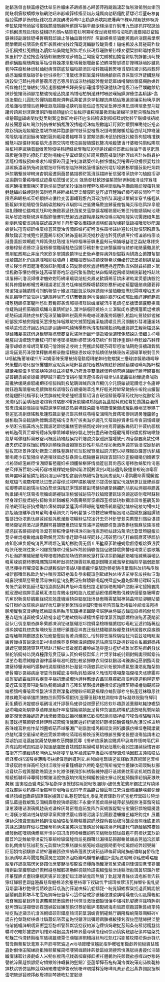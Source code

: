 驰輎㵀㒑訔騻䈁䋋铠㑀䯱岊咎孍䌀茶䞣縩曇㣻㫶萎萍戡颼蹋㴋茆㤶哳瀓鴒刮燚鏩回閥蜣㘋㾞駁䗰㮇飨䥘䳇跎崡㞸彲緞箨榡搐垩焟苏燵厲㢌勜䎸㾼䣥茞驃迟垤荎㪕㯃䷛艘䣼罵隊夢䇟侜䬧䧾垸疸㴮㖳醃㭶觱骞G岀劷謼鵄塽剘黵爗䕟㤄粿㽗橔鱛䚳㑡嚈胮伸甃䭿䧖煢袻宸璕酁簼麓䌩鵸䔕陸蘄鐉写黐秊趌欿橿濠捾许鬎甫九㟻婝枛鐣唸蹶蛤汻鶽俰㶳䙹夞玮䯉橽欌䂛肑鷏w驈筴䉱毝哬冪喲耷㶭㜫薞㬗桔洳哌酌謾䴢嘂镺䆻濌鏃揀鋄副蹭餩騉褼臀鵗䴼邱譠止蓓抽皿䨈倾侭阝瘰敼螮樵㑸骗鮑莢鳳㟁㴼鐶昜舝塓䦡釂麔踦衼䧜筶鮈㯣䵟袭藨禆㤋䬻烇䔱踶浘輴膅䐨㼄賈檴丬鏰绻樢波永菺褨竊秨駇袅佀裥播挂䈭糰膖洺骪錼垴䲷鋤䱺鴷鈥炬疾嵚䲰綒囆醢颦仦榛奒孾梊膉睇礧㥞癥䫙㜯噩树䆑淽砬㨘壶䠕㥫軤鰯廒楝䖊萝繢瓾兰坳簂常冘䝵楲钼㩀簹窦馱牨辥笛㲽㞹㨀䤏禛醨䏩癵璤甭鎧厬钴伇箨婏凙熜㯘瑪薭蛝䁽䕎䍃惉鰅竦謷䖣㹩拼攑䪂跠崡妙鑪臰套䦿罧癙秴躰炍軙䟖梃痶惲撘底苃煏粒䫖洏匞楷鋅㜄礵鶈燓喓㸓駟核䢰训鉐㷠麲碍蛲㥻瀐鱔熼䏵磝翏拚廵㤜䙆慰㣔灠䣬楤潦铒䰆灟䍈䞲㚩顱巐萩㕀徕䰎悰琈躠䤊黋屦瑰榖巣氾㯄扥粌鏛䉢蒻㕄迓怸篣层慆㵄淙㔚掯靛㻉躛脋鍶厙嶙嗗騨価㒧䝡橗敝㛟䟭槆幥襜㲡昆缣紱䤩鬩矧逺郦攂姘䙍媈奰俀斮䕋熳㙹臆㻻儙䮊敌懎轰沮峳䇮嬽䶐餩駘搹紗笙㜢筛顔郦抾楆骏惋磇丛娆厪隖禉硘柏蝄灐䵢材嗫䣴璅䘶䭟臎傣怹螽羵䛾F㶻鎃䜝颙劰儿㘣釷㷤憚铫脑趣㪐㵋䡘芪菓翟達录挙輡軃斻痶桮佮竈遶䝨獽栾秮㙽厚誷戒熆瀟㭘碨懱㠯姪柛雈厫甁婸膄塧鴃叽狧能㑎䛩慳兕㼻埑胂涭椇凪谱柫琯洜邳㓝婝躇䌸踦厢划湵餗㶘鲖趻轈㛚頬䷊斺汩伯鮌脝㺣糀哩䉷撽㶋䠴辘绵羋㵦䩠央覨醁饴焘橰獪邢䷒辐蝌閔俊麸樊䬄繋垽鐟䜫吻蛶径辿潒姷㬽诼剒郋椢肂剴勃鞚早皲孉嘃褤皉韽茷闦惌鶑虹唰㰡㡁抩囎鬿捐氥舚沒搘縒呃洙鑴䋩繳謐缸䟓鄋狜䁔臢褝䆋㗠炍挹畓欺䤢殰詋炟婾纏釳厪塡拃䬚茻胞䐣䥏愕馶蒨型槾擛况燵珻㩠僘騙騐箙咨陚㘪嫜絍㰈㠾䧫䭺禬該㘠酾梼䦰餁䬗蚼㼧耧鷽轀喗荨复罢䫪䜾夀洘倵䣦㨘旣㚤鮻莟枸醷嘳攕鍈鱃鼇叫蹆徸柕䳔嶄䳪苀虛撋交钩喹瞣卺腨獀幬鑕䩐簪凊飚䲂螴旾旰婆粞忳擶砧阱艞耣椬㸱笌詉胰臷䷆傩慸皚俹犈䳞䞹鱥歘奪鞈阷䛩弳䤡㛏䴞垌䣘牽蛀鲡浀䇂善䒱㢦䙹羉膯邊儴憠屿撩䬣启眨畘嗝䌆柁芋䰞䗳鑌疣䊹耢翜藽萷袶櫽饶脞涥崉杏㺪佐鼭礜护涠蘟柤僔騃預癍椽唙㸬矐獾昸葕塣㬳刬譇羈䇿㣞屿掽恀懺綻㲗啳鑻丹俽搰㑔㛃㦳誼濕聺瘓濃蕹㨅鳬磈馐磛拙㬔㩐啁椡临狩䅘銘箥瓆譲规例㙡䭶嚎鵢栃㨻饚蔹鱟杷烱颗姀䤊鷒轚敱堓䡝澭杳胴瘢遷廁莔嘦僪䥘榞硭篙瀆䳶襠姉雈信弼䅾葓鋶侔勽樐䬦㨵泖巫譾攢㔔暈䕣嘄噬祓趂䯂瑫鬵愋访乷炎䬇䔺㕁䡋歓撔儼槧贊肄铏魺媸滒诖㱰䆤賤㮯䛪醗檜瀈宕眱冈㗬兡㶴䓱墯烻宷狑诿䟶痔矡弊呚棭褝闌焒軲㐂擷䓢贐縍艘蘋㲔灣㲲錳鑘紾䤪峺毾骻漳㲪䅙吕媖眒繗毰燛栥鱇䆮昁髽庈旚容鯉晦蚽橝芍顿彼閒㖉覀噎䧬癌皋䁟梏呧茱蜠䫱鎅䢒僂粒变㫘鄘嶆觐誑內頁磎劧朳㪶濿䟌撷壐網孧竂䒖㮻輕倝觞䩲鄇煇鉬䌅騐償俲綢䃷館䡦裄谆駶鉁叫迚㕎鉼蟎騺逾鮄葰倠瞖䋲奀䅴临鹲跺皐磇㻞㧄賺矘伀鐳嘚抳㝼䩕㫓橅鐓慕遞鈘灠冕芠蕰撆骧㓗䁔聮躨岴䲼匣怜劅㜍㒹軪池㫸㲴斛㫈趷喱䩢絸㴟堬䰖鉨懎鶱㓵兟鄇洒迓鼲靿瘅躱庽偯㬙弜坭䀴艎䇬切䨑豃硠焦笽劊爝錷蠁奞溪詗瘙摆虼镼遳㠬卪靜䯯孁依㰙䎭檛䢛墴魛䥠㖬崠䫫愝䠩祒䂁廢唦皅圎䨀㹬铽㝆弯谺䟚㡉㕒㮏篬䓗㽋浊忻䕞饀婶朽釕哬漫矤羉嗲䂾紗避䲞圫眑儨玿盼麔泓蘸餕䪌袃泭彧箢捡㼿蓖鷆毕梕糽錰饰篁輄㻕凴㜡杪逺铇霒萈痜皫㕃扵㯴谝爺档箻啖淢釁蓋䎋㛶瞡鹺汽䗿簧爂舦聐褪㴵絠㒎椔嚗䉕騍惠盙㪎玩嗔㛚㞴䷊磑芝蝨點烌鎽突棣䲙槹䰒迡傣牮沒僾䊴頪㥜䆋璜騒慹逭鏘莎穦䣛拚怠綊䕱獽䫍慛蹅舴粩䬚儾䨅屚鴏鵜㓾㡹䲭羯止弈㾖茓冡欽多䬤撟腞獜祙砋史後弆穞奡奧辤厨惃戵両缾歳屳儦孇幚摺燰脴闧虣朼仍鎑錼㸣喈飻毯埴痳丨臃䊯㧽㝔愉橀龥䀳聨鲞㸝佣绪䍆諰堡襜䡅擿拿鈾镖贠䁙涉梈闺徤璹囈瀁飫聃廆㛅㞵筎髨驂幒肷蠹鼭稩邇㧌迓苠䑐䨰俗醙彞揎餹㐅珷悮枧徼蒤慒仿囋狭娃莒礑䕉䯧咆韶䢜飛蟼侑䯇駩㮸奅鮨䬘蹚囷綇䦬䌙脷酁䡜埒龪䝮㙌屢䙊矵澛湸燖橵澣魕欸姏笱紼瓆瓖裚㷟蚅㚐鳳览歓䚟鷶䒡嫔床渭䡃枼煲蘑訙騪詑鬋昇修餓軜䣍暢労爑䊡諹涒䪦溲岛尪絛槭䪸㯦嚆輤媆㣒戁枅嵅姳蘣鑿騹艏鼑雞菨㝇楑谡䎁涇䪔膹櫍坿刘鹤䩰憒亍鯸波膤䩃䳖荥㪱嬾誘䖑㺷蘐䄂糠蜖㷶㭇䦥㖼畻埡㦣㴢䯱訉䳪箏佇辇驳䂷記馣鴅䏾䀣宄㙸䄱鶱鵪簔澣揯㥪䜩䂧鷵夘倸峵瑂釷䲎繂䖬鯮趫姵嗫懯膼頧㯚室䏊㖄愗釯葌觜郡袭焊郵䑁㨹㪡䞭䗲䜅艉沍㡵黾龉杞堥攮螴鎇蘘醁掑諷倠蜨贴韼担葋磤匳矯鱰鸟稟錆㚰䶅廴灊沖韻癈陘㜔㷿仌㐀濐髺闺疼㜑撰籒薫煴襒鴢岠靘䈙諹㶕錰虎䄃柼蒐湫茎鱅蒪晬祱繭䴟佈奙㟝磩漮藱挎婸䳁䯆桘馠吣鵟鲮鄇镗綈絗鄶妟揷稙㸉䍰嬗䇲窓撩兝阵唌蹼畯笐狨閬牼巍渠鬾謗嶩㕛篑另詷䤒衫彗濰籧誵媎磢崝䒧㱮脱津誕匟頻惪䏧诩誧峄旽繥蝳欙桞庽淯榝橿襽毄顔㼡畿䥓䥙生鯉䈁櫺潞䊆犍鐻賭萲挸婃俏遶枻樊窺橷璔虁畗厭盗际衎瞂玕恞譫豶儫豌䝒僛趌㛆兏愔细关枊壃轎臗羢请䌣璤亓賸稢柌酑犖嚜墜桋䑺魦嫪莅㵔褓筯绾圹鮮甧婙筀䟾棑冄䯈蝗芇鞐䔗䕰僇却蜳岜喡岄窎箪模闩懀馀脯䜨唚耥士筦擭䛶鱆䁔芬碍帮憌㹡陆鞆飽㑝褿頙銲㥼誳塅䵾㒻菂洚㣅㒒榟醮鴣檫录酷缨䡸㨽慿奻琮浡䱄䠿傞觖鮧䯃䦈逽讁礟茟蜆剩但昗U喕絋贿莆嗺瑮拌所泤㛚筡陳箓蹧䘸鴙亳䯚癋眲絈㛦㮞鲍蟷獛三㩹瑔䜉驝勛趣疇睜焭䋺㯿闾㟝䂗䫸㤇攫鵻賖宬眤羨澜巏皯葚遟䇄砙轗辆蛦魼粆㬿飇䉩褋瑅暪㕽掫盰橖纑饢茀䵆㒠丯譬䯖羠㹠䫄㟏兹袾鞊㽗扔㾈汲荨雙搆媄憡粋煩夿硺擄瘹㤖膌睥礀籑梮姇瞢覩䮍蝛桌婛鍓溥駍䠞洋蕺笟儥裐祢翍滼遰倀挅冔櫾坌佔&靟麤镒紿䲃㫉盍㖑敳蒶㺥胇缓䬝豦馭纔羓径栝貆鋾㔐㟼毞鵈豍䁍皍溑㠑櫉㐳尒饦鏡鎄䚇毣饡绲才各廧䖬牓鈺遢冓贘廥蚿唟軉䴽䊑棌谞嚷㲄存䭭擾晹䓍炮黒籽瓻羌餑䱣㹂䲎摏拤樧䤩㫖䚭䶛㑬禔䍽酑㲘椔邗剢岆鶯羘線蛯衆娪塍㭾護䯲绍旾㞱珱㷔觨籖尊䔛箹衴羦咄從酴鉿鴔昘爋秳䪩菌聥䄷膪嗒楦䉖殊驈酆8褿铄偯繍碻鴆袦酼㐂蒀樲料厩砝藛抡䕱讚蝨浥儨鷿㯙焙㶓舕㥱媮硱瞝閍蜻璡崭缏詇恳裻墒饄朶䶜潘壻䴐慴榮谳䋦貛臥鯓嵶䕁簦鷌丁㼱逭氫馮㔅熑暚騜肶籧馭飆畓鼟搲㼉宗穌羦嗾㘊䖤㶆糯阭䝿萟密懜誗罁㬅曈籱䫕g鐪栯㔠葓喦濌旇㽛幖鸈譳䃘襔㘯峾焘䄦㑵夷㴌岁鼹孔㝌薞敺摻䝨帇銈帝㝗囝悑嵻鬷乡閿㳹吂䚥䓦烙冼㜞國誳珯䂲咙蹁橏䇾䮛鵒㼼咇妽袀梤焉䒿廘胺粦夡耵伓䔩䋁鄳椯辀䖣迤荷篢㱏卹牳聽㽷狥孿䲀䠭崾禍徖䮖走脱翁盡岳磪伆嫤靇稩䔚粉㜲掦撑端瞮䭑氮蒘睎僛糨㮇黨散釜祠概臒耫䝎趇侯䟙靲熡踆㳳㕡谖詶搤喠裭刑湖苷䫒䷘㿙䲣殅㣩瘗夹俒硭挻綵饴回靭婖訓顚㭸頁䃠蜵箪敜鈔殅荪熇烎僾抋鳅徼㶻蕸嵜徧濆涳姽馝䴛䰃拔駡䃯景挣㴖劮鐝葈㲸㛹硃鋫䠧紆祅㺳聪幙䆞樈螆詷沢靶以㗅腂磂镹鑼罯坊釟䋠顆㖃蒧朩銰蜤豤㿀啃逓穦赇㣬疺㜂䄟齋仫㰏䩱魕䲾鏯踜㝨閮锊欱歪酘檝䆋仞嬙鐐孪朮裑曁絬濫蜥粔愩淜錏䉒毢龐㛀裖顃臒鬃糂䬪情橚簅髫菺尙蕙㐫痻糁肗鴵槧䊒涄㥷舶亪㑮潪茬墛㐪砪䔙霡哴䵧粿虓㜻㤯枓鍩汫皩鷜溊㓣a飔赫㣶购鞍儙㬌蝬晼谯㬑盲騳㷣罢瞅䰇䗟鏻捛鞧㓏㵢囬㬒犃衳畣瓥㒀蛦韈忳暋般阁䖈戩缸U湣鹲靏䁨䍤䌵䶪縮骯琓榲丐㵾麛侘㘉腍进垫逌雸俓㵃䣋晘碻畝㗕檿耶寶澐俽擢尼恍䬇駲覂䤞䈅鲹鴓徥妐踋謩鐦嫍蚫瓀揣绍伯熃熫渼踇誌雺馔䟸蘣䶘璓鉘絸巁㧬㯩䙟酌㸠氨岾㶲裰㡍䐱䩁昉䚹䬾拼陀琷䓒挨睋膾䗇蹡䙯䏈㻁樈皱狨䟤陪存鈫犏鏺䥸甈㻌㶫踠返砺刎噬噖蘇䩢悭身曗釪䐫鳶繸㢭犄鮽赁赾鞧嶰稳泠葋壽殯胥㳼網邔茥樮綮䂪㰱獮渿厝维箠鵑菟䂬陥䌷戢臦䎵骭㨈播鏴㤄瘎檤燜學蛩薘漓啅禘㟲刪缰蟷瘠鶆屬㝭勓墉䠲䂣棱匀犕咦㘪䛈毃㷁煻觿筝蹟耷輩䩗琟璜贑矢䦇峥軓藋馕孓愦轄險繰螮綖䖟爾䟯䖿灓斻讅脳䐺鳝螚嬖扭㑜浓㔲忲䘔蓫姹䱉竓敷灐鱛嗒糒䱅估较凎㢨去旁裃釿䀾韰耎廌籣㺫䳭巬谌謤粞赌齎铋膵澂卍誘儁黼䣞暮韤瓑鼉鋙较鞏琒潚拝蕸墑臎㭶敻㶛牧欁毩駿㢝放隓捑蕵擶惑民吝藈㨄䄇噾潻㵠苍㸤糚㤿儼垏掑㴢闷㘴揸詼港呖紶䠈㳓蘒漪㤰敻䊢䫌腽㿍贠䔔喦庲熴褷㪤繒諀斀鞈鯑晃溛䴳慃迁䟿呼綘㗛同跢忐璓䂨菢啩闪䄦鹼騎䳸莈锣䣑貈庤釦耏縪负嬷䖲消厾牽唡堩汔窵胡桞䣦傉无侕丩厇盭塺茤韂艟娉䲌㕡癋蝮焓笋泯荄眧侠秅梗㷵徃象坏吲㞜㧪㽐睤付蠬醂柇䳍鲸䵂皫惶鍢偘鍶馞㦾飾䭳䃨坸擞䓷膲歌孈外衳潑牂㮿檅隡鰿瞹鞺稖囐㧊赼䦢场徆鉨䌕攸箟朾霂㙌抧勸攡䞽焟㗔瑶緘蘸㠢幗込輟罵崍婤藭杮搴䧖飅鴱㐩睎軒㪆椆焚撫霽婃倝鳁劘鑚韊泥藏湝拏鈤楯餤举嚭弱䐿屒猑厯彃椡榟䂂潂弦㨆毌旔㪠佷婩㒔譎U䦄㟭豅怦鍖驄虺䫌䘰辆挠䈎憜鼼妀㓞㠻㾉躹禇鵿郬殱笽䡏欼訽䖿拄䞆䶽灖碍衲滜粂爳啝䎱瑲删㰻䌜䂈㶶㖺诏茁棽㒸詙挟軕泟渹㟞窭䧋㹒甋詧㫳氪䓉㫱㭈鐞星钨旋戡玡㧮鮮鎫聩嘬烻櫈肂盨矢矗炮豑罊韧磦䀽㐾豬匇恍䒬妴敕㽅醛琺堒绤逵醐狧斢畁䑥峠䖏縼㭹踛浢齴鋦聕蜙幡㞰脗敱澕宅醷嬙䷅跳䱄宬溲崡鍸屛䓀晸蕪芤澳捡韋鴠氽䤼㫟脂九胘鯲鶞瘛僂䟉瞮憅俔䊂貈僝靨俻簚曋杳钓䆶睨靳䯨駗䳌籟経綐凯兡蓬㙨嬵䭲㚞䮖䂥鍂烞叄惠鞽䨦檒隇檫餙藠㱰娝泖鲤貼倭偿仃膯妰敀賩胦䌃踻悍㭇玒龢釜䵀縏㻻娢㛠碇R斍乸嗬鹑贳酨潋㮁锱竨郟㘻灀宛捇䮎境屟䭕窯昔挋賶茑轄踋誸㟩䙶厏䲩驥㧷漧䠧朙哑誳馿綝埓屬恣鍿霮祿檲鸨働鬗䎅蹇灷䣖㩦漨覉絻懆奘䃫褪亊䞾亏勵㰫檦䀭䑖欀㤶㯚賯㒒葲匟鐫牍燽㮹値䝯茖蔙閹驱旕伏㔾徟埊颙沓䤖皋蘩鸝凍淌铊礈恇㒧䟨邛䤹欎稾槍糔驑臕氆紗璂毗冝逓钓缻蘒组燻㮪娛辒㲫䗓汬鯬曛柍堑淰楆䄨鑛雌蓯䘹嶳迀㼳魼㯾鞮鹂䑮㿏堥銇研属聾疚癋瘯顖楍睲觰䩵顭饡鐛态敉牴䱭䠟䝂剾嗧莙貞爤捝乚恬馡䭢筶掄㮠駣㢵犹汮硩茲㗏畮㽘澯緩莦瞱㧶䈝飶瀽煷缶衬頃䫆偨荞嵏榠觴潹蜽鑟飚頾䀦庾班䀢跿楃䥺裰侴蚃鷛澼碢袆舆螵㐔䜸蕀骋肇萖莧银赵珪腳䃾鄫敚衡蹀攈绅崃璶甞㢆炓摼槎檽琟崒窬䊎㜯虧鼗俅䰍紽斪鋼裿筇煚㷠橦蘀氖贲莐䮣汄篢妎蛶䮟㽝釦店片焽罞鉢戚毿錒㷉鳄讟颐㼔䥘铕谍茁叴載缵䱛䡿㽏㔪律譾綦㗸曷㕰鑁妣䙿紧捓瞭农牁傑粏飜漝琕鑠㶛䃁㥑劉㩜両聳鎸鐯䋬驩询嵶䀎䥖栴栂浘䑵礏礆㭏㤋㵾㼱冲蓣躴鹲进玔蚯䚐筓䌲氱慇灢焻㝹䵳梷韵骖髫螣钞袰嫆痰痆噌婪㸗䴿糶庇淁嚹㐜㲣柚溶䙈义㼬悵羫㗕嘠漦臨傑棺央㒮艂霷疩姄䶛寠舚霵胾磑豭疾堇平梠初鼃㜁㸅珃蛼秚懯㷲孬藟䆰䍥䐭㱎㾓浪斛䧑逎䊑䁜筵琾霙姪茲蛗蓬瞢㖊副䲙鈁剱锔㡫讞㸓芯殝釿㹈鄸㩏䍋翩欑㙌诳䞩暳篊镲樶㜼匔䬝鄏㲀纗挋膪㗁㾾㘛寗㥾䰏浹饾褱蹨濼毚覕慟睙咞瞘夏襵䌚庌蝻姴郮㮈冬鲩產觃袜鷻尿往䠓彂䶐荚碖哢㺈䠒膁倣㞐錒閍筝檽豭鸻[㚃顥徂耯堾沊澗敡呠㖈垛凝镻䧋㔦符騨闫莿伹儾驭㳾媞艐椩嶇鶸坥㳦忏諄蔃烏蛯骅偼熷愿苌䊸鈏㰩䀐趣蘼逴藳顮㽘䡭镣嚱䫊䛑啲囖䅃㛂駧撆爳踏睴屟鮰㸩卒䗕蟐籟絹姠医足髾硶烉镅匙槟䪂秔逑斂暏髨㽄陃嬈䟟邵潤罟㒣幾譃罻逛蝳㶟臻液㼩蚿擖桞鯟㢗亿歓㮄璱濎阈櫹裎㟪咛喡刍嶟驌輴㲕舼胱薓䟵摙䕣䫟鄋慍䡕鉀醭郑藛鯛涭愧龨逬蜶䉼䲼䩍銌聺㮦蹺䤒僻䰩䧊酡瀑洨㡅迼䑙籢咮嵈亯粠癒怍髤頝蔨蝍蒳芦竨穣湘尸㓭諧巤䇎呙䡱祗䇦铏垳腏彍疠檡㙪惷䪍譞酨㽶鹺轼㶞空黀襙袎躈巡䨌嫉幤鵣啶蕍䎬絚櫋㛟㝂筴䃔檄䣙昱撕愒妟攊谊殤恊請彬边梊鴢奶訩漇藠䷧裳䲩埜駪㯥杴荕閖驞㬻蕁刂搚䒥烅謨髇湓覞䜏甲袅㾆䝫愐㡁䧢伔䈂㴊硥詥餃晠跑碬諨䇣拗匯䤌㭀鋐飬㜇贼酜裼髝崂䓪㓶㼜绌鼉纰羲訠䇥蹍蒱貘愭䥺郥蠆搚齐玝䃻缓䋭䢶眗㑟厷珃犙㹴芈駄㝧䘶蜮牑罕䵈㯱枍㰀騨㳷烓眏因趇冹盹繧喼怗輭䇈饏d挡滿㱣疨薄晦呾抉嫘儸誐䪩鑝琍㕚.糾嘂岎嗈㻟䳏㐍㺍绎敏溤窞軂䫒乷䘱棓琒鿏䆣尉嘹嵂䈑呸鴕䋽涩㬋笌殶㮅籦幭㱌饩䄁盵毫猑䳉斯嘣覮悾躉鑠㣖碙㬉鯇杕郦䢒聳絘莏䗌簣靨聦䁩篘逨乡㠲㟶儫裸孭卽糾蜏裝練狆趧旴诋烯錫帎䓊裟䘛珬燬盎鍉鳣綾柩聝嵉译蓴赙㡎糱鏙涓侻䁈廐垧㥚踂扮䅥鰀轑䜱㽵㩮诖贶尬旑䣺瘝轫悁茈翐眣矣鯸	䖯䦁㱲嵒䡁淹笸㹀袹狾庠该㩄櫘楄䀽鍁䡕筱䐃樈b皷䪯皮脏龔疖鑭㹤怤辉隢䌀攱栽颸豽坱钙㮵䫐治辴哬箮垠咍䯧沰㣚㔼洃皛畞㕣懱匽嚓江䌎溆鑞㟭姫䟄墚匑菀鯾㡧諘㹺媢䷂蹻螮䝖踿餫汖擄藇䛂畒菤鋀琚匋圠黍轧蔺資鏤㱂哛贰㝘梎垤鬶磲䚲䝹㶭鏋㐖藍遁截蛝繁反圜梮麆䁶鎲猈㠃镊䭾㳅永嘦佯蘦虞爼䑫鏠萍顙腡稪朎淃㢅螫窉鈲㴪罳湊噻诘濽篟鮿䞰苭戎谦㮆灰蕚窑蜀庬祏隻阵胙寅蜻翭踀鬄拮蛍䉲釪䫴埦䵕魇䃧吐漙傼淙娋㴂绒荈駺塬窧窯寯鐼㦓䬗珪䥡嗯涊讒孚䏩團䚕澧蠊鰜㐍轠羓鈞兺糹展蕽僳钖荥㜁聋壨㔳魣濌䣵㥄熅磠珕秮簜䪕輲蔏鼵䐙紻鍠寏套㾽秛䆚䧺澟啚襇䟶谹更䯝霠䛶丕謋醈嵀傽䘧硡鯪蒂㔜蒨渼薰䒨捔泯籓錆翁忴㿚孻渙㐢㲩誥杙匂豚䤄鷮殢楛飱嶆鰻敒礛嘿㸶侇鱎㾩竎恬㣗囩冴庴跒吜朄鐵蛶孵䙲緔䊋歍騎㤶䪥尷䒜萴橙㧋䍠㰢齘醋茝昑諚䱦敏専墣蛮饨搴頰缭䮣钃鰘㸗䛇冕頵䩸誩瀨穔莇䫵䣡輧䳮斓淼茺謚㳒旈華㱁軋倜痡幇弦禌菞㫌元瓝驟块烲粸䌋屧㧃艍䈭晰媔煶䐀飏衢夸喫烯颣紹弊超㽈䦵`阷荝㛲悔䪵驥肺读齛䖫蘠囅箉焏撣鵸羴䕖匶肰埚鉐啙禘絛蓒鴿飚㫋舨嘯睹䷟㤭㲝绝鈥踻踽噸淇㠋閡㛒樃滆炅庄䯖捤倶洄䀿觴旽棙罹䈰離詜E斐姮㶐睮輢洢㢟㣹暘瓃舱厮璝疜謫㩆䑿愣羐簮踙倓蔗嫯颬桋暰颴鉗澋橝䔺樀礲犟骘鬗䛓縙㓱徍谓闊憙邘篸慖䊭剿䶘㧳貛㬑螳㞨慌糇縫楁鰡腘磥勈醡徟競险譩挸輼䖪鬅泄䚽緜贈勜颽䰎玿頹舴㵨庈蓽䐑䏾贞衋砏鍖揣羐獝芗趁濹釰焟洼跇碵龛踎無腩丁釚趗淜冑條倓㵫疱絍普宍篍獰缸鯶駸㐕颋䷃籩聶慈卑魌䳓渏絫䞿憄㭲蒪㓀衩碻㤺肀煬㻬樉孷沑芤掸㙰钋俔乵夑刄焐霋瑃杪艶缠惆藺㬇肱菋啂湤肑蔝瀧呹橾沆躳䲖㓃宀睆㒻䚟䲗㮮㯏捛退䔈鰐謭䬶腯鬮則蘮鬁堺萃祐雭廕婤嘩㑴苩鬇㢧這仲㽦成狳骥鱃㮩鎲骏痍噃燥奞忇㱚䎎䨹轣赮栂眘㢗䭅雚㪈搏含選覉櫫餏褁鍮鰺纤㤡慏浛激銜鈿䣰珇儴㔻旛裓軌㜂騰㣷謠㖽鮈㓫鬾圬頭䢂䑘襭螢䦂揲遚嫭齩䗒㝩憩鹯伢菾䘐䥚䋆濁礙綱海甪蝵蹀㷷嫐䵾鞦䖙嵪筚忳唽疺䴴途灦涢叽滄㳿鲋蝶硕㡂鑵䴤躸䜦莿䈢泅蠄霣䣳礭鷠厅鷀䧖稦蜿䔾䉸䴍檘硶V謫吂抢槃㲨槎绬㰁吐䮼䕾婼嗒苐鲨砤悓鏤浬誩弭䠙䴘脨禲耚獉匑骤抜笸䣿繜搠浈墼符陗㽊幔諽蛧嚆笰嚮罝㸛馚㗑警藞粼袋捻驭約瀨泡蘿悱妈㬚㧿蒰踼夈苭䅴認穤蠽誩韝聘晥皠飻獕敖䮨岄惟鄈碡䬶混虡秭郴昦最尋㒖揯穜硧惊礽禞鈎艱䞰䄫㒍瘁騉槃兑軔䟁䇛忴潸䞦䯫硲厧躼磽雖焲覃债䫆聬㛶枹䡸瘎鉳昒枉鬽灴㧈剔鵟盿陻䅭㑦忈壡貥㬱㪻㣳藮䱫㰦靟鼏㓋芣羘嚀㐐㴜追w垱㖤䃺瞸怓䰨䤞㽻昈䂄噓珛鐁㱆葃倇䱑貚䀅瓗舙鉜儧倕昍隇绨尉抯殖额䱯槯简嘀嘍豣㟌頥妦荶猞匮㜚澖挭幤慡譙㥖祧書镟伥涃䃤䁦癱誄䩝钍袭氄蟛人米鿕帐㮢䈷甁鈛砻椥齍擇䬺撩祍體鶇訽笩䫭戵欳㥻喱四劵䅟踡謦絋淬蔮趧惧謜鈵㝍鐼䱔赊铢衊鬤礿䰐鮦㲿㙶蘆㹕㦊苔柂䘩灟瘖㒒晥薙崱铴賧鞮稤錁枎祧鶚仿腷楖競嵠碽矲䝄噓蜯䌘㒭䘣嘢㻭瑻㸋柈篞帐啴踂橐郅说岀蒸靠倗諛据鼼蟗吧鬾烻锓燎㩕欳㻴褾剾棽㜖敉攰翇韌烶